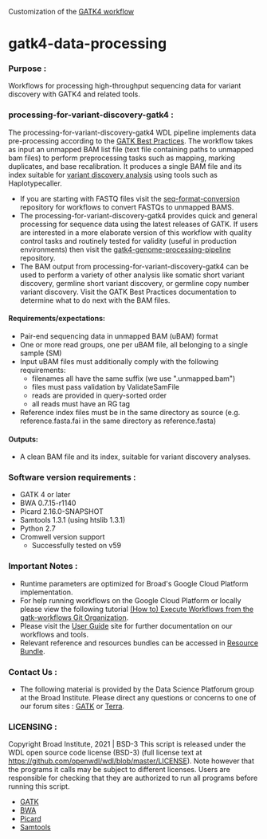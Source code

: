 Customization of the [GATK4 workflow](https://github.com/gatk-workflows/gatk4-data-processing)

# gatk4-data-processing

### Purpose :
Workflows for processing high-throughput sequencing data for variant discovery with GATK4 and related tools.

### processing-for-variant-discovery-gatk4 :
The processing-for-variant-discovery-gatk4 WDL pipeline implements data pre-processing according to the [GATK Best Practices](https://gatk.broadinstitute.org/hc/en-us/articles/360035535912). The workflow takes as input an unmapped BAM list file (text file containing paths to unmapped bam files) to perform preprocessing tasks such as mapping, marking duplicates, and base recalibration. It produces a single BAM file and its index suitable for [variant discovery analysis](https://gatk.broadinstitute.org/hc/en-us/articles/360035535932-Germline-short-variant-discovery-SNPs-Indels-) using tools such as Haplotypecaller.

- If you are starting with FASTQ files visit the [seq-format-conversion](https://github.com/gatk-workflows/seq-format-conversion) repository for workflows to convert FASTQs to unmapped BAMS.
- The processing-for-variant-discovery-gatk4 provides quick and general processing for sequence data using the latest releases of GATK. If users are interested in a more elaborate version of this workflow with quality control tasks and routinely tested for validity (useful in production environments) then visit the [gatk4-genome-processing-pipeline](https://github.com/gatk-workflows/gatk4-genome-processing-pipeline) repository.
- The BAM output from processing-for-variant-discovery-gatk4 can be used to perform a variety of other analysis like somatic short variant discovery, germline short variant discovery, or germline copy number variant discovery. Visit the GATK Best Practices documentation to determine what to do next with the BAM files.

#### Requirements/expectations:
- Pair-end sequencing data in unmapped BAM (uBAM) format
- One or more read groups, one per uBAM file, all belonging to a single sample (SM)
- Input uBAM files must additionally comply with the following requirements:
  - filenames all have the same suffix (we use ".unmapped.bam")
  - files must pass validation by ValidateSamFile 
  - reads are provided in query-sorted order
  - all reads must have an RG tag
- Reference index files must be in the same directory as source (e.g. reference.fasta.fai in the same directory as reference.fasta)

#### Outputs: 
- A clean BAM file and its index, suitable for variant discovery analyses.

### Software version requirements :
- GATK 4 or later
- BWA 0.7.15-r1140
- Picard 2.16.0-SNAPSHOT
- Samtools 1.3.1 (using htslib 1.3.1)
- Python 2.7
- Cromwell version support 
  - Successfully tested on v59 
  
### Important Notes :
- Runtime parameters are optimized for Broad's Google Cloud Platform implementation.
- For help running workflows on the Google Cloud Platform or locally please
view the following tutorial [(How to) Execute Workflows from the gatk-workflows Git Organization](https://gatk.broadinstitute.org/hc/en-us/articles/360035530952).
- Please visit the [User Guide](https://gatk.broadinstitute.org/hc/en-us/categories/360002310591) site for further documentation on our workflows and tools.
- Relevant reference and resources bundles can be accessed in [Resource Bundle](https://gatk.broadinstitute.org/hc/en-us/articles/360036212652).

### Contact Us :
- The following material is provided by the Data Science Platforum group at the Broad Institute. Please direct any questions or concerns to one of our forum sites : [GATK](https://gatk.broadinstitute.org/hc/en-us/community/topics) or [Terra](https://support.terra.bio/hc/en-us/community/topics/360000500432).


### LICENSING :
Copyright Broad Institute, 2021 | BSD-3
This script is released under the WDL open source code license (BSD-3) (full license text at https://github.com/openwdl/wdl/blob/master/LICENSE). Note however that the programs it calls may be subject to different licenses. Users are responsible for checking that they are authorized to run all programs before running this script.
- [GATK](https://software.broadinstitute.org/gatk/download/licensing.php)
- [BWA](http://bio-bwa.sourceforge.net/bwa.shtml#13)
- [Picard](https://broadinstitute.github.io/picard/)
- [Samtools](http://www.htslib.org/terms/)
